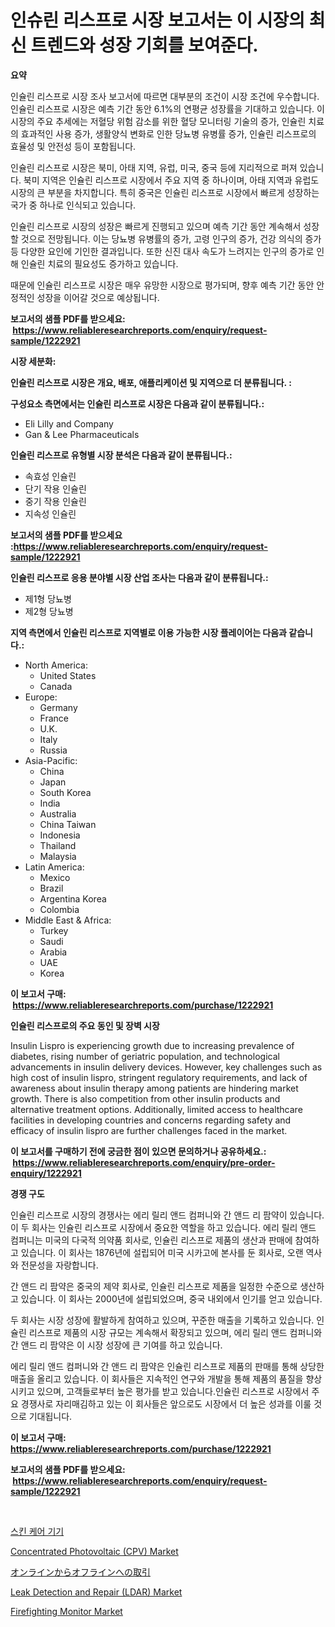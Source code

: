 <p><h1>인슈린 리스프로 시장 보고서는 이 시장의 최신 트렌드와 성장 기회를 보여준다.</h1></p><p><strong>요약</strong></p>
<p><p>인슐린 리스프로 시장 조사 보고서에 따르면 대부분의 조건이 시장 조건에 우수합니다. 인슐린 리스프로 시장은 예측 기간 동안 6.1%의 연평균 성장률을 기대하고 있습니다. 이 시장의 주요 추세에는 저혈당 위험 감소를 위한 혈당 모니터링 기술의 증가, 인슐린 치료의 효과적인 사용 증가, 생활양식 변화로 인한 당뇨병 유병률 증가, 인슐린 리스프로의 효율성 및 안전성 등이 포함됩니다.</p><p>인슐린 리스프로 시장은 북미, 아태 지역, 유럽, 미국, 중국 등에 지리적으로 퍼져 있습니다. 북미 지역은 인슐린 리스프로 시장에서 주요 지역 중 하나이며, 아태 지역과 유럽도 시장의 큰 부분을 차지합니다. 특히 중국은 인슐린 리스프로 시장에서 빠르게 성장하는 국가 중 하나로 인식되고 있습니다.</p><p>인슐린 리스프로 시장의 성장은 빠르게 진행되고 있으며 예측 기간 동안 계속해서 성장할 것으로 전망됩니다. 이는 당뇨병 유병률의 증가, 고령 인구의 증가, 건강 의식의 증가 등 다양한 요인에 기인한 결과입니다. 또한 신진 대사 속도가 느려지는 인구의 증가로 인해 인슐린 치료의 필요성도 증가하고 있습니다.</p><p>때문에 인슐린 리스프로 시장은 매우 유망한 시장으로 평가되며, 향후 예측 기간 동안 안정적인 성장을 이어갈 것으로 예상됩니다.</p></p>
<p><strong>보고서의 샘플 PDF를 받으세요: &nbsp;<a href="https://www.reliableresearchreports.com/enquiry/request-sample/1222921">https://www.reliableresearchreports.com/enquiry/request-sample/1222921</a></strong></p>
<p><strong>시장 세분화:</strong></p>
<p><strong> 인슐린 리스프로 시장은 개요, 배포, 애플리케이션 및 지역으로 더 분류됩니다. :</strong></p>
<p><strong>구성요소 측면에서는 인슐린 리스프로 시장은 다음과 같이 분류됩니다.:</strong></p>
<p><ul><li>Eli Lilly and Company</li><li>Gan & Lee Pharmaceuticals</li></ul></p>
<p><strong> 인슐린 리스프로 유형별 시장 분석은 다음과 같이 분류됩니다.:</strong></p>
<p><ul><li>속효성 인슐린</li><li>단기 작용 인슐린</li><li>중기 작용 인슐린</li><li>지속성 인슐린</li></ul></p>
<p><strong>보고서의 샘플 PDF를 받으세요 :<a href="https://www.reliableresearchreports.com/enquiry/request-sample/1222921">https://www.reliableresearchreports.com/enquiry/request-sample/1222921</a></strong></p>
<p><strong> 인슐린 리스프로 응용 분야별 시장 산업 조사는 다음과 같이 분류됩니다.:</strong></p>
<p><ul><li>제1형 당뇨병</li><li>제2형 당뇨병</li></ul></p>
<p><strong>지역 측면에서 인슐린 리스프로 지역별로 이용 가능한 시장 플레이어는 다음과 같습니다.:</strong></p>
<p><ul>
    <li>
        North America:
        <ul>
            <li>United States</li>
            <li>Canada</li>
        </ul>
    </li>
    <li>
        Europe:
        <ul>
            <li>Germany</li>
            <li>France</li>
            <li>U.K.</li>
            <li>Italy</li>
            <li>Russia</li>
        </ul>
    </li>
    <li>
        Asia-Pacific:
        <ul>
            <li>China</li>
            <li>Japan</li>
            <li>South Korea</li>
            <li>India</li>
            <li>Australia</li>
            <li>China Taiwan</li>
            <li>Indonesia</li>
            <li>Thailand</li>
            <li>Malaysia</li>
        </ul>
    </li>
    <li>
        Latin America:
        <ul>
            <li>Mexico</li>
            <li>Brazil</li>
            <li>Argentina Korea</li>
            <li>Colombia</li>
        </ul>
    </li>
    <li>
        Middle East & Africa:
        <ul>
            <li>Turkey</li>
            <li>Saudi</li>
            <li>Arabia</li>
            <li>UAE</li>
            <li>Korea</li>
        </ul>
    </li>
    </ul></p>
<p><strong>이 보고서 구매: &nbsp;<a href="https://www.reliableresearchreports.com/purchase/1222921">https://www.reliableresearchreports.com/purchase/1222921</a></strong></p>
<p><strong>인슐린 리스프로의 주요 동인 및 장벽 시장</strong></p>
<p><p>Insulin Lispro is experiencing growth due to increasing prevalence of diabetes, rising number of geriatric population, and technological advancements in insulin delivery devices. However, key challenges such as high cost of insulin lispro, stringent regulatory requirements, and lack of awareness about insulin therapy among patients are hindering market growth. There is also competition from other insulin products and alternative treatment options. Additionally, limited access to healthcare facilities in developing countries and concerns regarding safety and efficacy of insulin lispro are further challenges faced in the market.</p></p>
<p><strong>이 보고서를 구매하기 전에 궁금한 점이 있으면 문의하거나 공유하세요.: &nbsp;<a href="https://www.reliableresearchreports.com/enquiry/pre-order-enquiry/1222921">https://www.reliableresearchreports.com/enquiry/pre-order-enquiry/1222921</a></strong></p>
<p><strong>경쟁 구도</strong></p>
<p><p>인슐린 리스프로 시장의 경쟁사는 에리 릴리 앤드 컴퍼니와 간 앤드 리 팜약이 있습니다. 이 두 회사는 인슐린 리스프로 시장에서 중요한 역할을 하고 있습니다. 에리 릴리 앤드 컴퍼니는 미국의 다국적 의약품 회사로, 인슐린 리스프로 제품의 생산과 판매에 참여하고 있습니다. 이 회사는 1876년에 설립되어 미국 시카고에 본사를 둔 회사로, 오랜 역사와 전문성을 자랑합니다.</p><p>간 앤드 리 팜약은 중국의 제약 회사로, 인슐린 리스프로 제품을 일정한 수준으로 생산하고 있습니다. 이 회사는 2000년에 설립되었으며, 중국 내외에서 인기를 얻고 있습니다.</p><p>두 회사는 시장 성장에 활발하게 참여하고 있으며, 꾸준한 매출을 기록하고 있습니다. 인슐린 리스프로 제품의 시장 규모는 계속해서 확장되고 있으며, 에리 릴리 앤드 컴퍼니와 간 앤드 리 팜약은 이 시장 성장에 큰 기여를 하고 있습니다.</p><p>에리 릴리 앤드 컴퍼니와 간 앤드 리 팜약은 인슐린 리스프로 제품의 판매를 통해 상당한 매출을 올리고 있습니다. 이 회사들은 지속적인 연구와 개발을 통해 제품의 품질을 향상시키고 있으며, 고객들로부터 높은 평가를 받고 있습니다.인슐린 리스프로 시장에서 주요 경쟁사로 자리매김하고 있는 이 회사들은 앞으로도 시장에서 더 높은 성과를 이룰 것으로 기대됩니다.</p></p>
<p><strong>이 보고서 구매: &nbsp; <a href="https://www.reliableresearchreports.com/purchase/1222921">https://www.reliableresearchreports.com/purchase/1222921</a></strong></p>
<p><strong>보고서의 샘플 PDF를 받으세요: &nbsp;<a href="https://www.reliableresearchreports.com/enquiry/request-sample/1222921">https://www.reliableresearchreports.com/enquiry/request-sample/1222921</a></strong><strong></strong></p>
<p>&nbsp;</p>
<p><p><a href="https://medium.com/@edaunhshhs/%ED%94%BC%EB%B6%80-%EA%B4%80%EB%A6%AC-%EC%9E%A5%EC%B9%98-%EC%8B%9C%EC%9E%A5-%EA%B7%9C%EB%AA%A8-%EC%8B%9C%EC%9E%A5-%EC%A0%84%EB%A7%9D-%EB%B0%8F-%EC%8B%9C%EC%9E%A5-%EC%98%88%EC%B8%A1-2024%EB%85%84%EB%B6%80%ED%84%B0-2031%EB%85%84%EA%B9%8C%EC%A7%80-872d4c60ff42">스킨 케어 기기</a></p><p><a href="https://github.com/rahu1506/Market-Research-Report-List-3/blob/main/concentrated-photovoltaic-cpv-market.md">Concentrated Photovoltaic (CPV) Market</a></p><p><a href="https://github.com/SantosDicki04/Market-Research-Report-List-1/blob/main/358636417179.md">オンラインからオフラインへの取引</a></p><p><a href="https://github.com/juniordelafrance/Market-Research-Report-List-2/blob/main/leak-detection-and-repair-ldar-market.md">Leak Detection and Repair (LDAR) Market</a></p><p><a href="https://view.publitas.com/reportprime-1/firefighting-monitor-market-size-share-trends-analysis-report-by-material-by-type-by-end-user-by-region-and-segment-forecasts-2024-2031/">Firefighting Monitor Market</a></p></p>